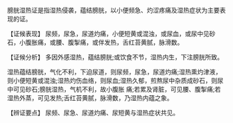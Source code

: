膀胱湿热证是指湿热侵袭，蕴结膀胱，以小便频急、灼涩疼痛及湿热症状为主要表现的证。

  【证候表现】
尿频，尿急，尿道灼痛，小便短黄或混浊，或尿血，或尿中见砂石，小腹胀痛，或腰、腹掣痛，或伴发热，舌红苔黄腻，脉滑数。

  【证候分析】
多因外感湿热，蕴结膀胱;或饮食不节，湿热内生，下注膀胱所致。

湿热蕴结膀胱，气化不利，下迫尿道，则尿频，尿急，尿道灼痛;湿热熏灼津液，则小便短黄或混浊;湿热灼伤血络，则尿血;湿热久郁，煎熬尿中杂质成砂石，则尿中可见砂石;膀胱湿热，气机不利，故小腹胀
痛;若累及肾脏，可见腰、腹掣痛;若湿热外蒸，可见发热;舌红苔黄腻，脉滑数，乃湿热内蕴之象。

  【辨证要点】
  尿频、尿急、尿道灼痛、尿短黄与湿热症状共见。